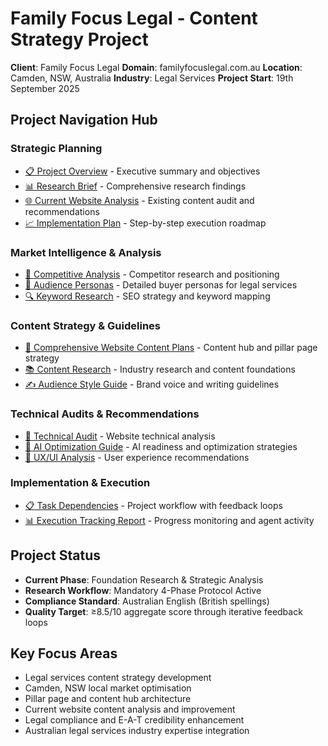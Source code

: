 # Family Focus Legal - Content Strategy Project

**Client**: Family Focus Legal
**Domain**: familyfocuslegal.com.au
**Location**: Camden, NSW, Australia
**Industry**: Legal Services
**Project Start**: 19th September 2025

## Project Navigation Hub

### Strategic Planning
- [📋 Project Overview](PROJECT_OVERVIEW.md) - Executive summary and objectives
- [📊 Research Brief](strategy/research_brief.md) - Comprehensive research findings
- [🌐 Current Website Analysis](strategy/current_website_analysis.md) - Existing content audit and recommendations
- [📈 Implementation Plan](strategy/implementation_plan.md) - Step-by-step execution roadmap

### Market Intelligence & Analysis
- [🎯 Competitive Analysis](research/competitive_analysis.md) - Competitor research and positioning
- [👥 Audience Personas](research/audience_personas.md) - Detailed buyer personas for legal services
- [🔍 Keyword Research](research/keyword_research.md) - SEO strategy and keyword mapping

### Content Strategy & Guidelines
- [📝 Comprehensive Website Content Plans](content/comprehensive_website_content_plans.md) - Content hub and pillar page strategy
- [📚 Content Research](content/content_research.md) - Industry research and content foundations
- [✍️ Audience Style Guide](content/audience_style_guide.md) - Brand voice and writing guidelines

### Technical Audits & Recommendations
- [🔧 Technical Audit](technical/technical_audit.md) - Website technical analysis
- [🤖 AI Optimization Guide](technical/ai_optimization_guide.md) - AI readiness and optimization strategies
- [🎨 UX/UI Analysis](technical/ux_ui_analysis.md) - User experience recommendations

### Implementation & Execution
- [📋 Task Dependencies](implementation/task_deps.md) - Project workflow with feedback loops
- [📊 Execution Tracking Report](implementation/execution_tracking_report.md) - Progress monitoring and agent activity

## Project Status
- **Current Phase**: Foundation Research & Strategic Analysis
- **Research Workflow**: Mandatory 4-Phase Protocol Active
- **Compliance Standard**: Australian English (British spellings)
- **Quality Target**: ≥8.5/10 aggregate score through iterative feedback loops

## Key Focus Areas
- Legal services content strategy development
- Camden, NSW local market optimisation
- Pillar page and content hub architecture
- Current website content analysis and improvement
- Legal compliance and E-A-T credibility enhancement
- Australian legal services industry expertise integration